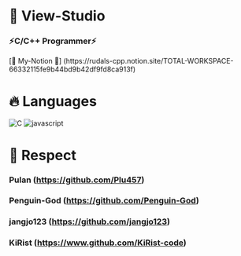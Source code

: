 <h1> 🚀 View-Studio </h1>
<h3>⚡C/C++ Programmer⚡</h3>
[📖 My-Notion 📖] (https://rudals-cpp.notion.site/TOTAL-WORKSPACE-66332115fe9b44bd9b42df9fd8ca913f)

<h1> 🔥 Languages </h1>

![C](https://img.shields.io/badge/C-A8B9CC?style=for-the-badge&logo=C&logoColor=white)
![javascript](https://img.shields.io/badge/Javascript-F7DF1E?style=for-the-badge&logo=Javascript&logoColor=black)

<h1>🙏 Respect</h1>

### Pulan (https://github.com/Plu457)
### Penguin-God (https://github.com/Penguin-God)
### jangjo123 (https://github.com/jangjo123)
### KiRist (https://www.github.com/KiRist-code)
